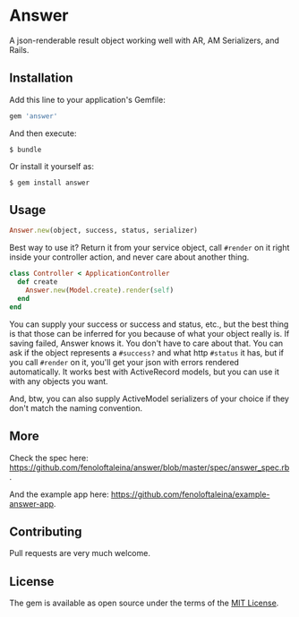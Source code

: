 # Answer

A json-renderable result object working well with AR, AM Serializers, and Rails.

## Installation

Add this line to your application's Gemfile:

```ruby
gem 'answer'
```

And then execute:

    $ bundle

Or install it yourself as:

    $ gem install answer

## Usage

```ruby
Answer.new(object, success, status, serializer)
```

Best way to use it? Return it from your service object, call `#render` on it right inside your controller action, and never care about another thing.

```ruby
class Controller < ApplicationController
  def create
    Answer.new(Model.create).render(self)
  end
end
```

You can supply your success or success and status, etc., but the best thing is that those can be inferred for you because of what your object really is. If saving failed, Answer knows it. You don't have to care about that. You can ask if the object represents a `#success?` and what http `#status` it has, but if you call `#render` on it, you'll get your json with errors rendered automatically. It works best with ActiveRecord models, but you can use it with any objects you want.

And, btw, you can also supply ActiveModel serializers of your choice if they don't match the naming convention.

## More

Check the spec here: https://github.com/fenoloftaleina/answer/blob/master/spec/answer_spec.rb.

And the example app here: https://github.com/fenoloftaleina/example-answer-app.

## Contributing

Pull requests are very much welcome.

## License

The gem is available as open source under the terms of the [MIT License](http://opensource.org/licenses/MIT).


